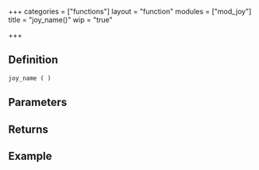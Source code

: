 +++
categories = ["functions"]
layout = "function"
modules = ["mod_joy"]
title = "joy_name()"
wip = "true"

+++

## Definition

    joy_name ( )

## Parameters

## Returns

## Example

```
```
